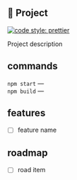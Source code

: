 ## 🐣 Project 

[![code style: prettier](https://img.shields.io/badge/code_style-prettier-ff69b4.svg)](http://prettier.io)

Project description

## commands 

`npm start` —  
`npm build` —

## features

- [ ] feature name

## roadmap

- [ ] road item
